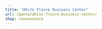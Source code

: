 ```yaml
---
title: "White Floure Business Center"
url: /ganta/white-floure-business-center/
shop: convenience
---
```


